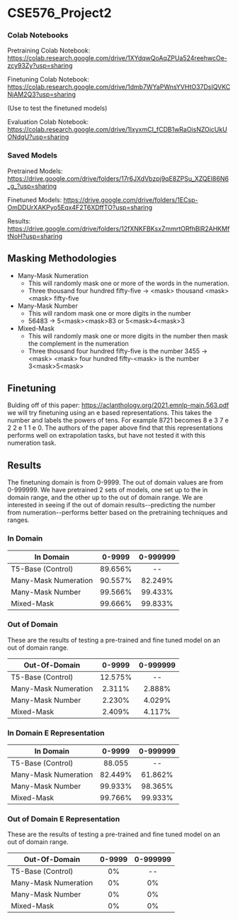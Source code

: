# CSE576_Project2
### Colab Notebooks
Pretraining Colab Notebook: https://colab.research.google.com/drive/1XYdqwQoAqZPUa524reehwcOe-zcy93Zy?usp=sharing

Finetuning Colab Notebook: https://colab.research.google.com/drive/1dmb7WYaPWnsYVHtO37DsIQVKCNjAM2Q3?usp=sharing

(Use to test the finetuned models)

Evaluation Colab Notebook: https://colab.research.google.com/drive/1IxyxmCI_fCDB1wRaOisNZOicUkUONdgU?usp=sharing

### Saved Models
Pretrained Models: https://drive.google.com/drive/folders/17r6JXdVbzpj9qE8ZPSu_XZQEl86N6_g_?usp=sharing

Finetuned Models: https://drive.google.com/drive/folders/1ECsp-OmDDUrXAKPyo5Eqx4F2T6XDffTO?usp=sharing

Results: https://drive.google.com/drive/folders/12fXNKFBKsxZmmrtORfhBlR2AHKMftNoH?usp=sharing

## Masking Methodologies
- Many-Mask Numeration
  - This will randomly mask one or more of the words in the numeration.
  - Three thousand four hundred fifty-five -> \<mask> thousand \<mask> \<mask> fifty-five  
- Many-Mask Number
  - This will random mask one or more digits in the number
  - 56483 -> 5\<mask>\<mask>83 or 5\<mask>4\<mask>3
- Mixed-Mask
  - This will randomly mask one or more digits in the number then mask the complement in the numeration
  - Three thousand four hundred fifty-five is the number 3455 -> \<mask> \<mask> four hundred fifty-\<mask> is the number 3\<mask>5\<mask>

## Finetuning
Bulding off of this paper: https://aclanthology.org/2021.emnlp-main.563.pdf  we will try finetuning using an e based representations. This takes the number and labels the powers of tens. For example 8721 becomes 8 e 3 7 e 2 2 e 1 1 e 0. The authors of the paper above find that this representations performs well on extrapolation tasks, but have not tested it with this numeration task.

## Results
The finetuning domain is from 0-9999. The out of domain values are from 0-999999. We have pretrained 2 sets of models, one set up to the in domain range, and the other up to the out of domain range. We are interested in seeing if the out of domain results--predicting the number from numeration--performs better based on the pretraining techniques and ranges.


### In Domain
|         In Domain            | 0-9999  | 0-999999
|----------------------|:-:|:-:|
| T5-Base (Control)    | 89.656% | -- |
| Many-Mask Numeration |  90.557% |  82.249% |
| Many-Mask Number     | 99.566%  | 99.433%  |
| Mixed-Mask           | 99.666%  | 99.833%  |

### Out of Domain
These are the results of testing a pre-trained and fine tuned model on an out of domain range.

|         Out-Of-Domain             | 0-9999  | 0-999999
|----------------------|:-:|:-:|
| T5-Base (Control)    | 12.575% | --  |
| Many-Mask Numeration |  2.311% |  2.888% |
| Many-Mask Number     | 2.230%  | 4.029%  |
| Mixed-Mask           |  2.409% |  4.117%  |


### In Domain E Representation
|         In Domain            | 0-9999  | 0-999999
|----------------------|:-:|:-:|
| T5-Base (Control)    | 88.055 | -- |
| Many-Mask Numeration | 82.449%  | 61.862%  |
| Many-Mask Number     | 99.933% | 98.365%  |
| Mixed-Mask           | 99.766% | 99.933% |

### Out of Domain E Representation
These are the results of testing a pre-trained and fine tuned model on an out of domain range.

|         Out-Of-Domain             | 0-9999  | 0-999999
|----------------------|:-:|:-:|
| T5-Base (Control)    | 0% | --  |
| Many-Mask Numeration | 0% |  0% |
| Many-Mask Number     |  0% | 0% |
| Mixed-Mask           | 0% | 0% |
